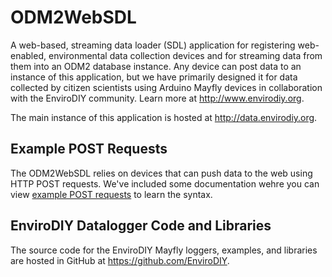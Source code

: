# ODM2WebSDL
A web-based, streaming data loader (SDL) application for registering web-enabled, environmental data collection devices and for streaming data from them into an ODM2 database instance. Any device can post data to an instance of this application, but we have primarily designed it for data collected by citizen scientists using Arduino Mayfly devices in collaboration with the EnviroDIY community. Learn more at http://www.envirodiy.org.

The main instance of this application is hosted at http://data.envirodiy.org.

## Example POST Requests
The ODM2WebSDL relies on devices that can push data to the web using HTTP POST requests. We've included some documentation wehre you can view [example POST requests](https://github.com/ODM2/ODM2WebSDL/blob/master/doc/example_rest_requests.md) to learn the syntax.

## EnviroDIY Datalogger Code and Libraries
The source code for the EnviroDIY Mayfly loggers, examples, and libraries are hosted in GitHub at https://github.com/EnviroDIY.
